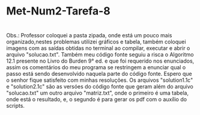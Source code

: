 # Met-Num2-Tarefa-8
#
#
 Obs.: Professor coloquei a pasta zipada, onde está um pouco mais organizado,nestes problemas utilizei gráficos e tabela, também coloquei imagens com as saídas obtidas no terminal ao compilar, executar e abrir o arquivo "solucao.txt". Também meu código fonte seguiu a risca o Algoritmo 12.1 presente no Livro do Burden 9° ed. e que foi requerido nos enunciados, assim os comentários do meu programa se restringem a enunciar qual o passo está sendo desenvolvido naquela parte do código fonte. Espero que o senhor fique satisfeito com minhas resoluções. Os arquivos "solution1.1c" e "solution2.1c" são as versóes do código fonte que geram além do arquivo "solucao.txt" um outro arquivo "matriz.txt", onde o primeiro é uma tabela, onde está o resultado, e, o segundo é para gerar os pdf com o auxílio do scripts.
